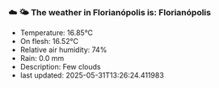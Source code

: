 ### ☁️ 🌤️  The weather in Florianópolis is: Florianópolis

- Temperature: 16.85°C
- On flesh: 16.52°C
- Relative air humidity: 74%
- Rain: 0.0 mm
- Description: Few clouds
- last updated: 2025-05-31T13:26:24.411983
